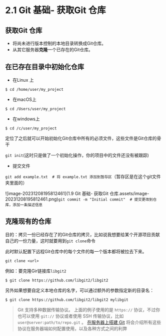 # 2.1 Git 基础- 获取Git 仓库

## 获取Git 仓库

* 将尚未进行版本控制的本地目录转换成Git仓库。
* 从其它服务器**克隆**一个已存在的Git仓库。

## 在已存在目录中初始化仓库

* 在Linux 上

```console
$ cd /home/user/my_project
```

* 在macOS上

```console
$ cd /Users/user/my_project
```

* 在windows上

```console
$ cd /c/user/my_project
```

定位了之后就可以开始初始化Git仓库中所有的必须文件，这些文件是Git仓库的骨干

`git init`(这时只是做了一个初始化操作，你的项目中的文件还没有被跟踪)

* 提交文件

`git add example.txt  # 将 example.txt 添加到暂存区`（暂存区是在这个git文件夹里面的）

![image-20231208195812461](1.9 Git 基础- 获取Git 仓库.assets/image-20231208195812461.png)`git commit -m "Initial commit"  # 提交更改到仓库，添加一条描述信息`

## 克隆现有的仓库

目的：拷贝一份已经存在了的Git仓库的拷贝，比如说我想要给某个开源项目贡献自己的一份力量，这时就要用到`git clone`命令

此时默认配置下远程Git仓库中的每个文件的每一个版本都将被拉去下来。

`git clone <url>`

例如：要克隆Gir链接库`libgit2`

```console
$ git clone https://github.com/libgit2/libgit2
```

另外如果想要自定义本地仓库的名字，可以通过额外的参数指定新的目录名：

```console
$ git clone https://github.com/libgit2/libgit2 mylibgit
```

> Git 支持多种数据传输协议。 上面的例子使用的是 `https://` 协议，不过你也可以使用 `git://` 协议或者使用 SSH 传输协议，比如 `user@server:path/to/repo.git` 。 [在服务器上搭建 Git](https://git-scm.com/book/zh/v2/ch00/_getting_git_on_a_server) 将会介绍所有这些协议在服务器端如何配置使用，以及各种方式之间的利弊

